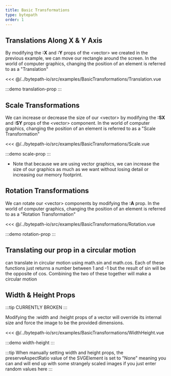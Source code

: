 ```yaml
---
title: Basic Transformations
type: bytepath
order: 1
---
```


## Translations Along X & Y Axis

By modifying the **:X** and **:Y** props of the &lt;vector&gt; we created in the previous example, we can move our rectangle around the screen. In the world of computer graphics, changing the position of an element is referred to as a "Translation"

<<< @/../bytepath-io/src/examples/BasicTransformations/Translation.vue
 
:::demo translation-prop
::: 

## Scale Transformations

We can increase or decrease the size of our &lt;vector&gt; by modifying the **:SX** and **:SY** props of the &lt;vector&gt; component. In the world of computer graphics, changing the position of an element is referred to as a "Scale Transformation"


<<< @/../bytepath-io/src/examples/BasicTransformations/Scale.vue

:::demo scale-prop
::: 

- Note that because we are using vector graphics, we can increase the size of our graphics as much as we want without losing detail or increasing our memory footprint. 


## Rotation Transformations

We can rotate our &lt;vector&gt; components by modifying the **:A** prop. In the world of computer graphics, changing the position of an element is referred to as a "Rotation Transformation"

<<< @/../bytepath-io/src/examples/BasicTransformations/Rotation.vue

:::demo rotation-prop
::: 




## Translating our prop in a circular motion

can translate in circular motion using math.sin and math.cos. Each of these functions just returns a number between 1 and -1
but the result of sin will be the opposite of cos. Combining the two of these together will make a circular motion 



## Width & Height Props

:::tip 
CURRENTLY BROKEN
:::

Modifying the :width and :height props of a vector will override its internal size and force the image to be the provided dimensions.

<<< @/../bytepath-io/src/examples/BasicTransformations/WidthHeight.vue

:::demo width-height
::: 


:::tip
When manually setting width and height props, the preserveAspectRatio value of the SVGElement is set to "None" meaning you can and will end up with some strangely scaled images if you just enter random values here
::: 
